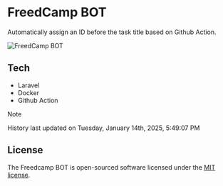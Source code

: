 # FreedCamp BOT

Automatically assign an ID before the task title based on Github Action.

![FreedCamp BOT](https://repository-images.githubusercontent.com/737932867/7d34798b-2680-471c-b089-a78a718d3d6a)

## Tech

- Laravel
- Docker
- Github Action

> [!NOTE]  
> History last updated on Tuesday, January 14th, 2025, 5:49:07 PM

## License

The Freedcamp BOT is open-sourced software licensed under the [MIT license](https://opensource.org/licenses/MIT).
